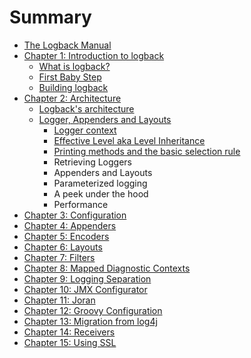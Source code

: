 # Summary

* [The Logback Manual](README.md)
* [Chapter 1: Introduction to logback](chapter-1-introduction-to-logback.md)
  * [What is logback?](chapter-1-introduction-to-logback/what-is-logback.md)
  * [First Baby Step](chapter-1-introduction-to-logback/first-baby-step.md)
  * [Building logback](chapter-1-introduction-to-logback/building-logback.md)
* [Chapter 2: Architecture](chapter-2-architecture.md)
  * [Logback's architecture](chapter-2-architecture/logbacks-architecture.md)
  * [Logger, Appenders and Layouts](chapter-2-architecture/logger-appenders-and-layouts.md)
    * [Logger context](chapter-2-architecture/logger-appenders-and-layouts/logger-context.md)
    * [Effective Level aka Level Inheritance](chapter-2-architecture/logger-appenders-and-layouts/effective-level-aka-level-inheritance.md)
    * [Printing methods and the basic selection rule](chapter-2-architecture/logger-appenders-and-layouts/printing-methods-and-the-basic-selection-rule.md)
    * Retrieving Loggers
    * Appenders and Layouts
    * Parameterized logging
    * A peek under the hood
    * Performance
* [Chapter 3: Configuration](chapter-3-configuration.md)
* [Chapter 4: Appenders](chapter-4-appenders.md)
* [Chapter 5: Encoders](chapter-5-encoders.md)
* [Chapter 6: Layouts](chapter-6-layouts.md)
* [Chapter 7: Filters](chapter-7-filters.md)
* [Chapter 8: Mapped Diagnostic Contexts](chapter-8-mapped-diagnostic-contexts.md)
* [Chapter 9: Logging Separation](chapter-9-logging-separation.md)
* [Chapter 10: JMX Configurator](chapter-10-jmx-configurator.md)
* [Chapter 11: Joran](chapter-11-joran.md)
* [Chapter 12: Groovy Configuration](chapter-12-groovy-configuration.md)
* [Chapter 13: Migration from log4j](chapter-13-migration-from-log4j.md)
* [Chapter 14: Receivers](chapter-14-receivers.md)
* [Chapter 15: Using SSL](chapter-15-using-ssl.md)

